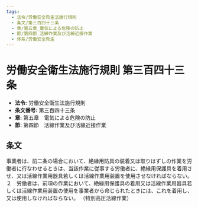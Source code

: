 ```yaml
---
tags:
  - 法令/労働安全衛生法施行規則
  - 条文/第三百四十三条
  - 章/第五章_電気による危険の防止
  - 節/第四節_活線作業及び活線近接作業
  - 体系/労働安全衛生
---
```

# 労働安全衛生法施行規則 第三百四十三条

- **法令:** 労働安全衛生法施行規則
- **条文番号:** 第三百四十三条
- **章:** 第五章　電気による危険の防止
- **節:** 第四節　活線作業及び活線近接作業

## 条文
事業者は、前二条の場合において、絶縁用防具の装着又は取りはずしの作業を労働者に行なわせるときは、当該作業に従事する労働者に、絶縁用保護具を着用させ、又は活線作業用器具若しくは活線作業用装置を使用させなければならない。
２　労働者は、前項の作業において、絶縁用保護具の着用又は活線作業用器具若しくは活線作業用装置の使用を事業者から命じられたときには、これを着用し、又は使用しなければならない。
（特別高圧活線作業）

